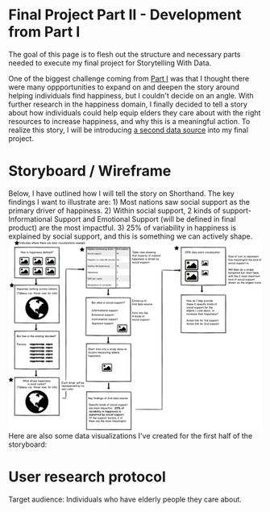 # Final Project Part II - Development from Part I
The goal of this page is to flesh out the structure and necessary parts needed to execute my final project for Storytelling With Data. 

One of the biggest challenge coming from [Part I](https://eileenowang.github.io/final_project_eileenwang/) was that I thought there were many oppportunities to expand on and deepen the story around helping individuals find happiness, but I couldn't decide on an angle. With further research in the happiness domain, I finally decided to tell a story about how individuals could help equip elders they care about with the right resources to increase happiness, and why this is a meaningful action. To realize this story, I will be introducing [a second data source](https://www.ncbi.nlm.nih.gov/pmc/articles/PMC6056407/) into my final project.  

# Storyboard / Wireframe 
Below, I have outlined how I will tell the story on Shorthand. The key findings I want to illustrate are: 1) Most nations saw social support as the primary driver of happiness. 2) Within social support, 2 kinds of support- Informational Support and Emotional Support (will be defined in final product) are the most impactful. 3) 25% of variability in happiness is explained by social support, and this is something we can actively shape. 
![wireframes](partiiwireframe_2.png)
Here are also some data visualizations I've created for the first half of the storyboard: 

# User research protocol 
Target audience: Individuals who have elderly people they care about. 
